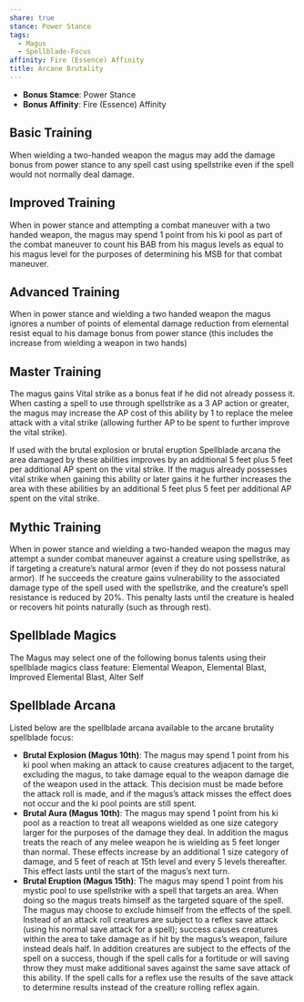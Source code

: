 ```yaml
---
share: true
stance: Power Stance
tags:
  - Magus
  - Spellblade-Focus
affinity: Fire (Essence) Affinity
title: Arcane Brutality
---
```


- **Bonus Stamce**: Power Stance 
- **Bonus Affinity**: Fire (Essence) Affinity
## Basic Training
When wielding a two-handed weapon the magus may add the damage bonus from power stance to any spell cast using spellstrike even if the spell would not normally deal damage.
## Improved Training
When in power stance and attempting a combat maneuver with a two handed weapon, the magus may spend 1 point from his ki pool as part of the combat maneuver to count his BAB from his magus levels as equal to his magus level for the purposes of determining his MSB for that combat maneuver.
## Advanced Training
When in power stance and wielding a two handed weapon the magus ignores a number of points of elemental damage reduction from elemental resist equal to his damage bonus from power stance (this includes the increase from wielding a weapon in two hands)
## Master Training
The magus gains Vital strike as a bonus feat if he did not already possess it. When casting a spell to use through spellstrike as a 3 AP action or greater, the magus may increase the AP cost of this ability by 1 to replace the melee attack with a vital strike (allowing further AP to be spent to further improve the vital strike).

If used with the brutal explosion or brutal eruption Spellblade arcana the area damaged by these abilities improves by an additional 5 feet plus 5 feet per additional AP spent on the vital strike. If the magus already possesses vital strike when gaining this ability or later gains it he further increases the area with these abilities by an additional 5 feet plus 5 feet per additional AP spent on the vital strike.
## Mythic Training
When in power stance and wielding a two-handed weapon the magus may attempt a sunder combat maneuver against a creature using spellstrike, as if targeting a creature’s natural armor (even if they do not possess natural armor). If he succeeds the creature gains vulnerability to the associated damage type of the spell used with the spellstrike, and the creature’s spell resistance is reduced by 20%. This penalty lasts until the creature is healed or recovers hit points naturally (such as through rest).
## Spellblade Magics
The Magus may select one of the following bonus talents using their spellblade magics class feature: Elemental Weapon, Elemental Blast, Improved Elemental Blast, Alter Self
## Spellblade Arcana
Listed below are the spellblade arcana available to the arcane brutality spellblade focus:

- **Brutal Explosion (Magus 10th)**: The magus may spend 1 point from his ki pool when making an attack to cause creatures adjacent to the target, excluding the magus, to take damage equal to the weapon damage die of the weapon used in the attack. This decision must be made before the attack roll is made, and if the magus’s attack misses the effect does not occur and the ki pool points are still spent.
- **Brutal Aura (Magus 10th)**: The magus may spend 1 point from his ki pool as a reaction to treat all weapons wielded as one size category larger for the purposes of the damage they deal. In addition the magus treats the reach of any melee weapon he is wielding as 5 feet longer than normal. These effects increase by an additional 1 size category of damage, and 5 feet of reach at 15th level and every 5 levels thereafter. This effect lasts until the start of the magus’s next turn.
- **Brutal Eruption (Magus 15th)**: The magus may spend 1 point from his mystic pool to use spellstrike with a spell that targets an area. When doing so the magus treats himself as the targeted square of the spell. The magus may choose to exclude himself from the effects of the spell. Instead of an attack roll creatures are subject to a reflex save attack (using his normal save attack for a spell); success causes creatures within the area to take damage as if hit by the magus’s weapon, failure instead deals half. In addition creatures are subject to the effects of the spell on a success, though if the spell calls for a fortitude or will saving throw they must make additional saves against the same save attack of this ability. If the spell calls for a reflex use the results of the save attack to determine results instead of the creature rolling reflex again.
